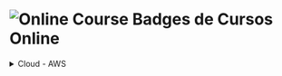# <img src="https://raw.githubusercontent.com/Tarikul-Islam-Anik/Animated-Fluent-Emojis/master/Emojis/Objects/Laptop.png" alt="Online Course" width="45px"> Badges de Cursos Online

<details><summary>Cloud - AWS</summary>
    <div>
        <img src="./cloud_aws/250417_aws_educate_001.png" alt="aws_educate_001" style="height:180px; width:auto;">
        <img src="./cloud_aws/250505_aws_apn_001.png" alt="aws_apn_001" style="height:180px; width:auto;">
        <img src="./cloud_aws/250529_aws_apn_002.png" alt="aws_apn_002" style="height:180px; width:auto;">
    </div>
</details>
